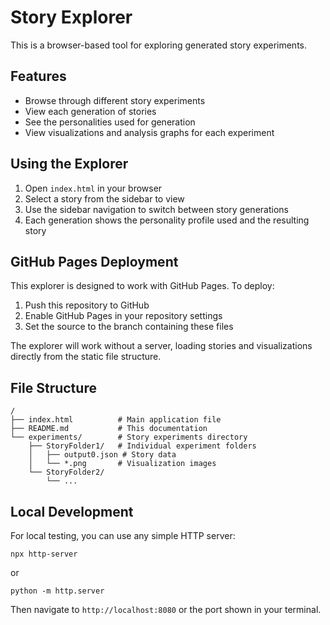 # Story Explorer

This is a browser-based tool for exploring generated story experiments.

## Features

- Browse through different story experiments
- View each generation of stories
- See the personalities used for generation
- View visualizations and analysis graphs for each experiment

## Using the Explorer

1. Open `index.html` in your browser
2. Select a story from the sidebar to view
3. Use the sidebar navigation to switch between story generations
4. Each generation shows the personality profile used and the resulting story

## GitHub Pages Deployment

This explorer is designed to work with GitHub Pages. To deploy:

1. Push this repository to GitHub
2. Enable GitHub Pages in your repository settings
3. Set the source to the branch containing these files

The explorer will work without a server, loading stories and visualizations directly from the static file structure.

## File Structure

```
/
├── index.html          # Main application file
├── README.md           # This documentation
└── experiments/        # Story experiments directory
    ├── StoryFolder1/   # Individual experiment folders
    │   ├── output0.json # Story data
    │   └── *.png       # Visualization images
    └── StoryFolder2/
        └── ...
```

## Local Development

For local testing, you can use any simple HTTP server:

```
npx http-server
```

or

```
python -m http.server
```

Then navigate to `http://localhost:8080` or the port shown in your terminal.
